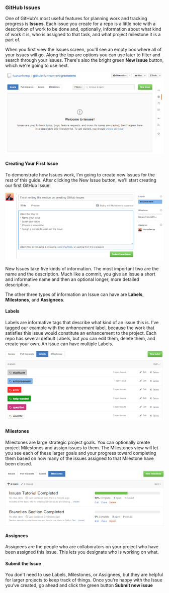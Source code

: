 ### GitHub Issues

One of GitHub's most useful features for planning work and tracking progress is **Issues**. Each issue you create for a repo is a little note with a description of work to be done and, optionally, information about what kind of work it is, who is assigned to that task, and what project milestone it is a part of.

When you first view the Issues screen, you'll see an empty box where all of your issues will go. Along the top are options you can use later to filter and search through your issues. There's also the bright green **New issue** button, which we're going to use next.

![Submit new Issues](images/issues-welcome.png)

#### Creating Your First Issue

To demonstrate how Issues work, I'm going to create new Issues for the rest of this guide. After clicking the New Issue button, we'll start creating our first GitHub Issue!

![New Issue](images/new-issue.png)

New Issues take five kinds of information. The most important two are the name and the description. Much like a commit, you give an Issue a short and informative name and then an optional longer, more detailed description.

The other three types of information an Issue can have are **Labels**, **Milestones**, and **Assignees**.

#### Labels

Labels are informative tags that describe what kind of an issue this is. I've tagged our example with the *enhancement* label, because the work that satisfies this issue would constitute an enhancement to the project. Each repo has several default Labels, but you can edit them, delete them, and create your own. An issue can have multiple Labels.

![Labels](images/labels.png)

#### Milestones

Milestones are large strategic project goals. You can optionally create project Milestones and assign issues to them. The Milestones view will let you see each of these larger goals and your progress toward completing them based on how many of the issues assigned to that Milestone have been closed.

![Example Milestones for this guide](images/milestones.png)

#### Assignees

Assignees are the people who are collaborators on your project who have been assigned this Issue. This lets you designate who is working on what.

#### Submit the Issue

You don't need to use Labels, Milestones, or Assignees, but they are helpful for larger projects to keep track of things. Once you're happy with the Issue you've created, go ahead and click the green button **Submit new issue**
